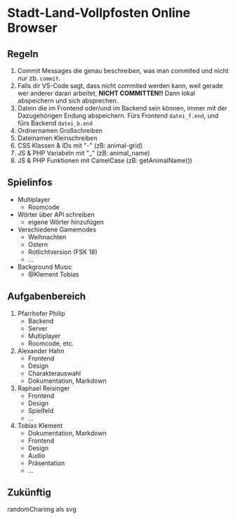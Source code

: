 # Stadt-Land-Vollpfosten Online Browser

## Regeln
1. Commit Messages die genau beschreiben, was man commited und nicht nur zb. `commit`.
2. Falls dir VS-Code sagt, dass nicht commited werden kann, weil gerade wer anderer daran arbeitet, **NICHT COMMITTEN!!** Dann lokal abspeichern und sich absprechen.
3. Datein die im Frontend oder/und im Backend sein können, immer mit der Dazugehörigen Endung abspeichern. Fürs Frontend `datei_f.end`, und fürs Backend `datei_b.end`
4. Ordnernamen Großschreiben
5. Dateinamen Kleinschreiben
6. CSS Klassen & IDs mit "-" (zB: animal-grid)
7. JS & PHP Variabeln mit "_" (zB: animal_name)
8. JS & PHP Funktionen mit CamelCase (zB: getAnimalName())
## Spielinfos
* Multiplayer
	* Roomcode
* Wörter über API schreiben
	* eigene Wörter hinzufügen
* Verschiedene Gamemodes
	* Weihnachten
	* Ostern
	* Rotlichtversion (FSK 18)
	* ...
* Background Music
	* @Klement Tobias

## Aufgabenbereich
1. Pfarrhofer Philip <br>
	* Backend
	* Server
	* Multiplayer
	* Roomcode, etc.
2. Alexander Hahn
	* Frontend
	* Design
	* Charakterauswahl
	* Dokumentation, Markdown
3. Raphael Reisinger
	* Frontend
	* Design
	* Spielfeld
	* ...
4. Tobias Klement
	* Dokumentation, Markdown
	* Frontend
	* Design
	* Audio
	* Präsentation
	* ...


## Zukünftig
randomCharimg als svg
